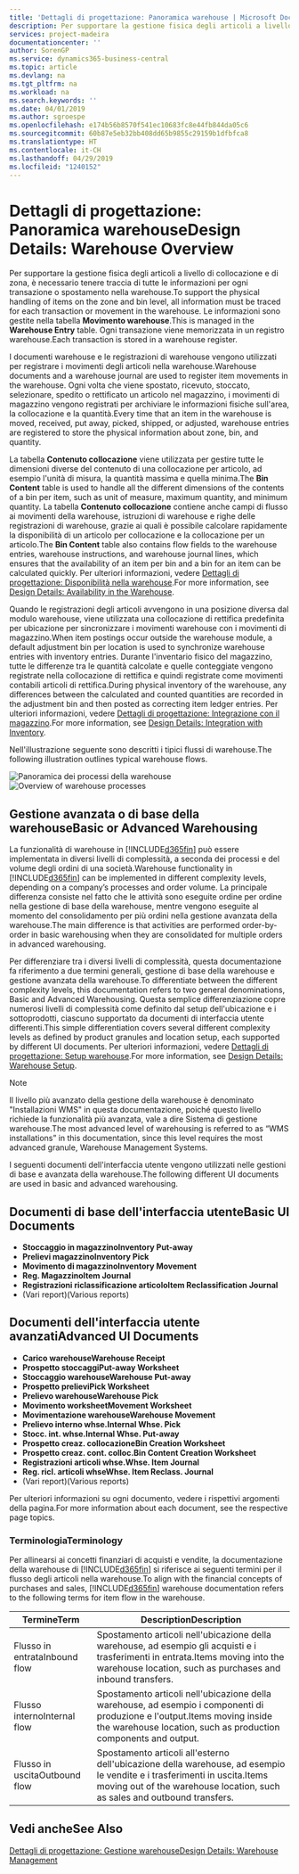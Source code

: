 ```yaml
---
title: 'Dettagli di progettazione: Panoramica warehouse | Microsoft Docs'
description: Per supportare la gestione fisica degli articoli a livello di collocazione e di zona, è necessario tenere traccia di tutte le informazioni per ogni transazione o spostamento nella warehouse. Le informazioni sono gestite nella tabella **Movimento warehouse**. Ogni transazione viene memorizzata in un registro warehouse.
services: project-madeira
documentationcenter: ''
author: SorenGP
ms.service: dynamics365-business-central
ms.topic: article
ms.devlang: na
ms.tgt_pltfrm: na
ms.workload: na
ms.search.keywords: ''
ms.date: 04/01/2019
ms.author: sgroespe
ms.openlocfilehash: e174b56b8570f541ec10683fc8e44fb844da05c6
ms.sourcegitcommit: 60b87e5eb32bb408dd65b9855c29159b1dfbfca8
ms.translationtype: HT
ms.contentlocale: it-CH
ms.lasthandoff: 04/29/2019
ms.locfileid: "1240152"
---
```

# <a name="design-details-warehouse-overview"></a><span data-ttu-id="2aede-105">Dettagli di progettazione: Panoramica warehouse</span><span class="sxs-lookup"><span data-stu-id="2aede-105">Design Details: Warehouse Overview</span></span>
<span data-ttu-id="2aede-106">Per supportare la gestione fisica degli articoli a livello di collocazione e di zona, è necessario tenere traccia di tutte le informazioni per ogni transazione o spostamento nella warehouse.</span><span class="sxs-lookup"><span data-stu-id="2aede-106">To support the physical handling of items on the zone and bin level, all information must be traced for each transaction or movement in the warehouse.</span></span> <span data-ttu-id="2aede-107">Le informazioni sono gestite nella tabella **Movimento warehouse**.</span><span class="sxs-lookup"><span data-stu-id="2aede-107">This is managed in the **Warehouse Entry** table.</span></span> <span data-ttu-id="2aede-108">Ogni transazione viene memorizzata in un registro warehouse.</span><span class="sxs-lookup"><span data-stu-id="2aede-108">Each transaction is stored in a warehouse register.</span></span>  

<span data-ttu-id="2aede-109">I documenti warehouse e le registrazioni di warehouse vengono utilizzati per registrare i movimenti degli articoli nella warehouse.</span><span class="sxs-lookup"><span data-stu-id="2aede-109">Warehouse documents and a warehouse journal are used to register item movements in the warehouse.</span></span> <span data-ttu-id="2aede-110">Ogni volta che viene spostato, ricevuto, stoccato, selezionare, spedito o rettificato un articolo nel magazzino, i movimenti di magazzino vengono registrati per archiviare le informazioni fisiche sull'area, la collocazione e la quantità.</span><span class="sxs-lookup"><span data-stu-id="2aede-110">Every time that an item in the warehouse is moved, received, put away, picked, shipped, or adjusted, warehouse entries are registered to store the physical information about zone, bin, and quantity.</span></span>

<span data-ttu-id="2aede-111">La tabella **Contenuto collocazione** viene utilizzata per gestire tutte le dimensioni diverse del contenuto di una collocazione per articolo, ad esempio l'unità di misura, la quantità massima e quella minima.</span><span class="sxs-lookup"><span data-stu-id="2aede-111">The **Bin Content** table is used to handle all the different dimensions of the contents of a bin per item, such as unit of measure, maximum quantity, and minimum quantity.</span></span> <span data-ttu-id="2aede-112">La tabella **Contenuto collocazione** contiene anche campi di flusso ai movimenti della warehouse, istruzioni di warehouse e righe delle registrazioni di warehouse, grazie ai quali è possibile calcolare rapidamente la disponibilità di un articolo per collocazione e la collocazione per un articolo.</span><span class="sxs-lookup"><span data-stu-id="2aede-112">The **Bin Content** table also contains flow fields to the warehouse entries, warehouse instructions, and warehouse journal lines, which ensures that the availability of an item per bin and a bin for an item can be calculated quickly.</span></span> <span data-ttu-id="2aede-113">Per ulteriori informazioni, vedere [Dettagli di progettazione: Disponibilità nella warehouse](design-details-availability-in-the-warehouse.md).</span><span class="sxs-lookup"><span data-stu-id="2aede-113">For more information, see [Design Details: Availability in the Warehouse](design-details-availability-in-the-warehouse.md).</span></span>  

<span data-ttu-id="2aede-114">Quando le registrazioni degli articoli avvengono in una posizione diversa dal modulo warehouse, viene utilizzata una collocazione di rettifica predefinita per ubicazione per sincronizzare i movimenti warehouse con i movimenti di magazzino.</span><span class="sxs-lookup"><span data-stu-id="2aede-114">When item postings occur outside the warehouse module, a default adjustment bin per location is used to synchronize warehouse entries with inventory entries.</span></span> <span data-ttu-id="2aede-115">Durante l'inventario fisico del magazzino, tutte le differenze tra le quantità calcolate e quelle conteggiate vengono registrate nella collocazione di rettifica e quindi registrate come movimenti contabili articoli di rettifica.</span><span class="sxs-lookup"><span data-stu-id="2aede-115">During physical inventory of the warehouse, any differences between the calculated and counted quantities are recorded in the adjustment bin and then posted as correcting item ledger entries.</span></span> <span data-ttu-id="2aede-116">Per ulteriori informazioni, vedere [Dettagli di progettazione: Integrazione con il magazzino](design-details-integration-with-inventory.md).</span><span class="sxs-lookup"><span data-stu-id="2aede-116">For more information, see [Design Details: Integration with Inventory](design-details-integration-with-inventory.md).</span></span>  

<span data-ttu-id="2aede-117">Nell'illustrazione seguente sono descritti i tipici flussi di warehouse.</span><span class="sxs-lookup"><span data-stu-id="2aede-117">The following illustration outlines typical warehouse flows.</span></span>  

<span data-ttu-id="2aede-118">![Panoramica dei processi della warehouse](media/design_details_warehouse_management_overview.png "Panoramica dei processi della warehouse")</span><span class="sxs-lookup"><span data-stu-id="2aede-118">![Overview of warehouse processes](media/design_details_warehouse_management_overview.png "Overview of warehouse processes")</span></span>  

## <a name="basic-or-advanced-warehousing"></a><span data-ttu-id="2aede-119">Gestione avanzata o di base della warehouse</span><span class="sxs-lookup"><span data-stu-id="2aede-119">Basic or Advanced Warehousing</span></span>  
<span data-ttu-id="2aede-120">La funzionalità di warehouse in [!INCLUDE[d365fin](includes/d365fin_md.md)] può essere implementata in diversi livelli di complessità, a seconda dei processi e del volume degli ordini di una società.</span><span class="sxs-lookup"><span data-stu-id="2aede-120">Warehouse functionality in [!INCLUDE[d365fin](includes/d365fin_md.md)] can be implemented in different complexity levels, depending on a company’s processes and order volume.</span></span> <span data-ttu-id="2aede-121">La principale differenza consiste nel fatto che le attività sono eseguite ordine per ordine nella gestione di base della warehouse, mentre vengono eseguite al momento del consolidamento per più ordini nella gestione avanzata della warehouse.</span><span class="sxs-lookup"><span data-stu-id="2aede-121">The main difference is that activities are performed order-by-order in basic warehousing when they are consolidated for multiple orders in advanced warehousing.</span></span>  

 <span data-ttu-id="2aede-122">Per differenziare tra i diversi livelli di complessità, questa documentazione fa riferimento a due termini generali, gestione di base della warehouse e gestione avanzata della warehouse.</span><span class="sxs-lookup"><span data-stu-id="2aede-122">To differentiate between the different complexity levels, this documentation refers to two general denominations, Basic and Advanced Warehousing.</span></span> <span data-ttu-id="2aede-123">Questa semplice differenziazione copre numerosi livelli di complessità come definito dal setup dell'ubicazione e i sottoprodotti, ciascuno supportato da documenti di interfaccia utente differenti.</span><span class="sxs-lookup"><span data-stu-id="2aede-123">This simple differentiation covers several different complexity levels as defined by product granules and location setup, each supported by different UI documents.</span></span> <span data-ttu-id="2aede-124">Per ulteriori informazioni, vedere [Dettagli di progettazione: Setup warehouse](design-details-warehouse-setup.md).</span><span class="sxs-lookup"><span data-stu-id="2aede-124">For more information, see [Design Details: Warehouse Setup](design-details-warehouse-setup.md).</span></span>  

> [!NOTE]  
>  <span data-ttu-id="2aede-125">Il livello più avanzato della gestione della warehouse è denominato "Installazioni WMS" in questa documentazione, poiché questo livello richiede la funzionalità più avanzata, vale a dire Sistema di gestione warehouse.</span><span class="sxs-lookup"><span data-stu-id="2aede-125">The most advanced level of warehousing is referred to as “WMS installations” in this documentation, since this level requires the most advanced granule, Warehouse Management Systems.</span></span>  

 <span data-ttu-id="2aede-126">I seguenti documenti dell'interfaccia utente vengono utilizzati nelle gestioni di base e avanzata della warehouse.</span><span class="sxs-lookup"><span data-stu-id="2aede-126">The following different UI documents are used in basic and advanced warehousing.</span></span>  

## <a name="basic-ui-documents"></a><span data-ttu-id="2aede-127">Documenti di base dell'interfaccia utente</span><span class="sxs-lookup"><span data-stu-id="2aede-127">Basic UI Documents</span></span>  

-   <span data-ttu-id="2aede-128">**Stoccaggio in magazzino**</span><span class="sxs-lookup"><span data-stu-id="2aede-128">**Inventory Put-away**</span></span>  
-   <span data-ttu-id="2aede-129">**Prelievi magazzino**</span><span class="sxs-lookup"><span data-stu-id="2aede-129">**Inventory Pick**</span></span>  
-   <span data-ttu-id="2aede-130">**Movimento di magazzino**</span><span class="sxs-lookup"><span data-stu-id="2aede-130">**Inventory Movement**</span></span>  
-   <span data-ttu-id="2aede-131">**Reg. Magazzino**</span><span class="sxs-lookup"><span data-stu-id="2aede-131">**Item Journal**</span></span>  
-   <span data-ttu-id="2aede-132">**Registrazioni riclassificazione articolo**</span><span class="sxs-lookup"><span data-stu-id="2aede-132">**Item Reclassification Journal**</span></span>  
-   <span data-ttu-id="2aede-133">(Vari report)</span><span class="sxs-lookup"><span data-stu-id="2aede-133">(Various reports)</span></span>  

## <a name="advanced-ui-documents"></a><span data-ttu-id="2aede-134">Documenti dell'interfaccia utente avanzati</span><span class="sxs-lookup"><span data-stu-id="2aede-134">Advanced UI Documents</span></span>  

-   <span data-ttu-id="2aede-135">**Carico warehouse**</span><span class="sxs-lookup"><span data-stu-id="2aede-135">**Warehouse Receipt**</span></span>  
-   <span data-ttu-id="2aede-136">**Prospetto stoccaggi**</span><span class="sxs-lookup"><span data-stu-id="2aede-136">**Put-away Worksheet**</span></span>  
-   <span data-ttu-id="2aede-137">**Stoccaggio warehouse**</span><span class="sxs-lookup"><span data-stu-id="2aede-137">**Warehouse Put-away**</span></span>  
-   <span data-ttu-id="2aede-138">**Prospetto prelievi**</span><span class="sxs-lookup"><span data-stu-id="2aede-138">**Pick Worksheet**</span></span>  
-   <span data-ttu-id="2aede-139">**Prelievo warehouse**</span><span class="sxs-lookup"><span data-stu-id="2aede-139">**Warehouse Pick**</span></span>  
-   <span data-ttu-id="2aede-140">**Movimento worksheet**</span><span class="sxs-lookup"><span data-stu-id="2aede-140">**Movement Worksheet**</span></span>  
-   <span data-ttu-id="2aede-141">**Movimentazione warehouse**</span><span class="sxs-lookup"><span data-stu-id="2aede-141">**Warehouse Movement**</span></span>  
-   <span data-ttu-id="2aede-142">**Prelievo interno whse.**</span><span class="sxs-lookup"><span data-stu-id="2aede-142">**Internal Whse. Pick**</span></span>  
-   <span data-ttu-id="2aede-143">**Stocc. int. whse.**</span><span class="sxs-lookup"><span data-stu-id="2aede-143">**Internal Whse. Put-away**</span></span>  
-   <span data-ttu-id="2aede-144">**Prospetto creaz. collocazione**</span><span class="sxs-lookup"><span data-stu-id="2aede-144">**Bin Creation Worksheet**</span></span>  
-   <span data-ttu-id="2aede-145">**Prospetto creaz. cont. colloc.**</span><span class="sxs-lookup"><span data-stu-id="2aede-145">**Bin Content Creation Worksheet**</span></span>  
-   <span data-ttu-id="2aede-146">**Registrazioni articoli whse.**</span><span class="sxs-lookup"><span data-stu-id="2aede-146">**Whse. Item Journal**</span></span>  
-   <span data-ttu-id="2aede-147">**Reg. ricl. articoli whse**</span><span class="sxs-lookup"><span data-stu-id="2aede-147">**Whse. Item Reclass. Journal**</span></span>  
-   <span data-ttu-id="2aede-148">(Vari report)</span><span class="sxs-lookup"><span data-stu-id="2aede-148">(Various reports)</span></span>  

<span data-ttu-id="2aede-149">Per ulteriori informazioni su ogni documento, vedere i rispettivi argomenti della pagina.</span><span class="sxs-lookup"><span data-stu-id="2aede-149">For more information about each document, see the respective page topics.</span></span>  

### <a name="terminology"></a><span data-ttu-id="2aede-150">Terminologia</span><span class="sxs-lookup"><span data-stu-id="2aede-150">Terminology</span></span>  
<span data-ttu-id="2aede-151">Per allinearsi ai concetti finanziari di acquisti e vendite, la documentazione della warehouse di [!INCLUDE[d365fin](includes/d365fin_md.md)] si riferisce ai seguenti termini per il flusso degli articoli nella warehouse.</span><span class="sxs-lookup"><span data-stu-id="2aede-151">To align with the financial concepts of purchases and sales, [!INCLUDE[d365fin](includes/d365fin_md.md)] warehouse documentation refers to the following terms for item flow in the warehouse.</span></span>  

|<span data-ttu-id="2aede-152">Termine</span><span class="sxs-lookup"><span data-stu-id="2aede-152">Term</span></span>|<span data-ttu-id="2aede-153">Description</span><span class="sxs-lookup"><span data-stu-id="2aede-153">Description</span></span>|  
|----------|---------------------------------------|  
|<span data-ttu-id="2aede-154">Flusso in entrata</span><span class="sxs-lookup"><span data-stu-id="2aede-154">Inbound flow</span></span>|<span data-ttu-id="2aede-155">Spostamento articoli nell'ubicazione della warehouse, ad esempio gli acquisti e i trasferimenti in entrata.</span><span class="sxs-lookup"><span data-stu-id="2aede-155">Items moving into the warehouse location, such as purchases and inbound transfers.</span></span>|  
|<span data-ttu-id="2aede-156">Flusso interno</span><span class="sxs-lookup"><span data-stu-id="2aede-156">Internal flow</span></span>|<span data-ttu-id="2aede-157">Spostamento articoli nell'ubicazione della warehouse, ad esempio i componenti di produzione e l'output.</span><span class="sxs-lookup"><span data-stu-id="2aede-157">Items moving inside the warehouse location, such as production components and output.</span></span>|  
|<span data-ttu-id="2aede-158">Flusso in uscita</span><span class="sxs-lookup"><span data-stu-id="2aede-158">Outbound flow</span></span>|<span data-ttu-id="2aede-159">Spostamento articoli all'esterno dell'ubicazione della warehouse, ad esempio le vendite e i trasferimenti in uscita.</span><span class="sxs-lookup"><span data-stu-id="2aede-159">Items moving out of the warehouse location, such as sales and outbound transfers.</span></span>|  

## <a name="see-also"></a><span data-ttu-id="2aede-160">Vedi anche</span><span class="sxs-lookup"><span data-stu-id="2aede-160">See Also</span></span>  
 [<span data-ttu-id="2aede-161">Dettagli di progettazione: Gestione warehouse</span><span class="sxs-lookup"><span data-stu-id="2aede-161">Design Details: Warehouse Management</span></span>](design-details-warehouse-management.md)
